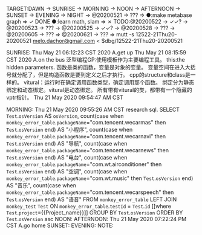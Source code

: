 TARGET:DAWN → SUNRISE → MORNING → NOON → AFTERNOON → SUNSET → EVENING → NIGHT → @20200521 → ??? ⇒ 
●:make metabase graph ⇒ ✓ DONE
●:learn math, slam ⇒ ✗ 
TODO:@20200522 → ✓✓? → @20200523 → ??? → @20200525 → ✓✓? → @20200528 → ??? → @20200605 → ??? ⇒ @20200621 → ??? ⇒ 
mutt -s 12522-21Thu20-20200521 melo.dachor@gmail.com < $dbg/12522-21Thu20-20200521

SUNRISE:
Thu May 21 06:12:23 CST 2020
    A.get up
Thu May 21 08:15:59 CST 2020
    A.on the bus
    泛型编程GP:使用模板作为主要编程工具。
    this:the hidden parameters.
    函数是类的函数，变量是对象的变量。
    变量空间在进入大括号就分配了，但是构造函数是要到定义之后才执行。
    cpp的structure和class是一样的。
    vitural：运行时在确定调用函数类型，确定调用那个函数。
    绑定分为静态绑定和动态绑定。vitural是动态绑定。
    所有带有vitural的类，都带有一个隐藏的vptr指针。
Thu 21 May 2020 09:54:47 AM CST

MORNING:
Thu 21 May 2020 09:55:26 AM CST
   research sql.
   SELECT `Test`.`osVersion` AS `osVersion`,
    count(case when `monkey_error_table`.`packageName`="com.tencent.wecarmas" then `Test`.`osVersion` end) AS "小程序",
    count(case when `monkey_error_table`.`packageName`="com.tencent.wecarnavi" then `Test`.`osVersion` end) AS "导航",
    count(case when `monkey_error_table`.`packageName`="com.tencent.wecarnews" then `Test`.`osVersion` end) AS "电台",
    count(case when `monkey_error_table`.`packageName`="com.wt.airconditioner" then `Test`.`osVersion` end) AS "空调",
    count(case when `monkey_error_table`.`packageName`="com.wt.music" then `Test`.`osVersion` end) AS "音乐",
    count(case when `monkey_error_table`.`packageName`="com.tencent.wecarspeech" then `Test`.`osVersion` end) AS "语音"
    FROM
    `monkey_error_table`
    LEFT JOIN `monkey_test` `Test` ON `monkey_error_table`.`testId` = `Test`.`id`
    [[where `Test`.`project`={{Project_name}}]]
    GROUP BY `Test`.`osVersion`
    ORDER BY `Test`.`osVersion` asc
NOON:
AFTERNOON:
Thu 21 May 2020 07:22:24 PM CST
    A.go home
SUNSET:
EVENING:
NOTE:
